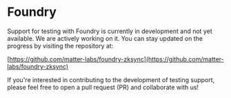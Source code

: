 # Foundry

Support for testing with Foundry is currently in development and not yet available. We are actively working on it. You can stay updated on the progress by visiting the repository at:

[https://github.com/matter-labs/foundry-zksync](https://github.com/matter-labs/foundry-zksync)

If you're interested in contributing to the development of testing support, please feel free to open a pull request (PR) and collaborate with us!

